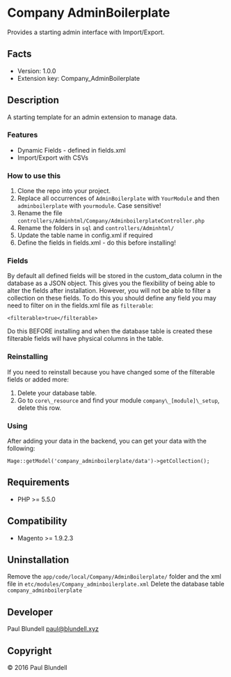 # Company AdminBoilerplate
Provides a starting admin interface with Import/Export.

## Facts
- Version: 1.0.0
- Extension key: Company_AdminBoilerplate

## Description
A starting template for an admin extension to manage data.

### Features
- Dynamic Fields - defined in fields.xml
- Import/Export with CSVs

### How to use this
1. Clone the repo into your project.
1. Replace all occurrences of `AdminBoilerplate` with `YourModule` and then `adminboilerplate` with `yourmodule`. Case sensitive!
1. Rename the file `controllers/Adminhtml/Company/AdminboilerplateController.php`
1. Rename the folders in `sql` and `controllers/Adminhtml/`
1. Update the table name in config.xml if required
1. Define the fields in fields.xml - do this before installing!

### Fields
By default all defined fields will be stored in the custom_data column in the database
as a JSON object. This gives you the flexibility of being able to alter the fields
after installation. However, you will not be able to filter a collection on these fields. To do this
you should define any field you may need to filter on in the fields.xml file
as `filterable`:

    <filterable>true</filterable>

Do this BEFORE installing and when the database table is created these filterable
fields will have physical columns in the table.

### Reinstalling
If you need to reinstall because you have changed some of the filterable fields
or added more:

1. Delete your database table.
1. Go to `core\_resource` and find your module `company\_[module]\_setup`, delete this row.

### Using

After adding your data in the backend, you can get your data with the following:

    Mage::getModel('company_adminboilerplate/data')->getCollection();

## Requirements
- PHP >= 5.5.0

## Compatibility
- Magento >= 1.9.2.3

## Uninstallation
Remove the `app/code/local/Company/AdminBoilerplate/` folder and the xml file in `etc/modules/Company_adminboilerplate.xml`
Delete the database table `company_adminboilerplate`

## Developer
Paul Blundell
paul@blundell.xyz

## Copyright
&copy; 2016 Paul Blundell
